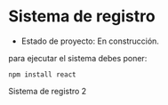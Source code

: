 <h1>Sistema de registro</h1>

- Estado de proyecto: En construcción.

para ejecutar el sistema debes poner:

```npm install react```

Sistema de registro 2
